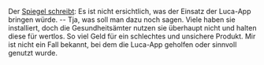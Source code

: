 Der [Spiegel schreibt](https://www.spiegel.de/netzwelt/apps/luca-app-gesundheitsaemter-kritisieren-dass-die-app-kaum-weiterhilft-a-472ea68e-0002-0001-0000-000178784919): Es ist nicht ersichtlich, was der Einsatz der Luca-App bringen würde. -- Tja, was soll man dazu noch sagen. Viele haben sie installiert, doch die Gesundheitsämter nutzen sie überhaupt nicht und halten diese für wertlos. So viel Geld für ein schlechtes und unsichere Produkt. Mir ist nicht ein Fall bekannt, bei dem die Luca-App geholfen oder sinnvoll genutzt wurde.
